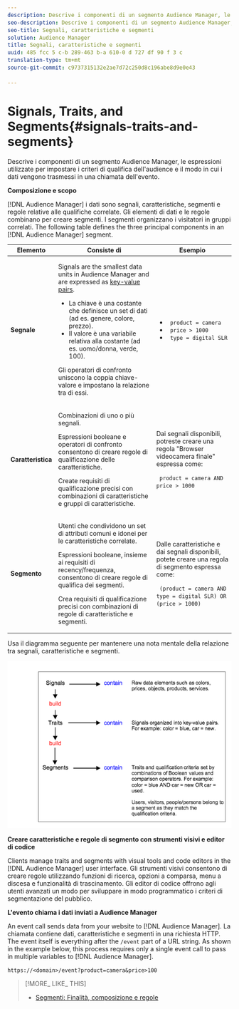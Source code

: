 ```yaml
---
description: Descrive i componenti di un segmento Audience Manager, le espressioni utilizzate per impostare i criteri di qualifica dell'audience e il modo in cui i dati vengono trasmessi in una chiamata dell'evento.
seo-description: Descrive i componenti di un segmento Audience Manager, le espressioni utilizzate per impostare i criteri di qualifica dell'audience e il modo in cui i dati vengono trasmessi in una chiamata dell'evento.
seo-title: Segnali, caratteristiche e segmenti
solution: Audience Manager
title: Segnali, caratteristiche e segmenti
uuid: 485 fcc 5 c-b 289-463 b-a 610-0 d 727 df 90 f 3 c
translation-type: tm+mt
source-git-commit: c9737315132e2ae7d72c250d8c196abe8d9e0e43

---
```



# Signals, Traits, and Segments{#signals-traits-and-segments}

Descrive i componenti di un segmento Audience Manager, le espressioni utilizzate per impostare i criteri di qualifica dell'audience e il modo in cui i dati vengono trasmessi in una chiamata dell'evento.

<!-- 

c_signal_trait_segment.xml

 -->

**Composizione e scopo**

[!DNL Audience Manager] i dati sono segnali, caratteristiche, segmenti e regole relative alle qualifiche correlate. Gli elementi di dati e le regole combinano per creare segmenti. I segmenti organizzano i visitatori in gruppi correlati. The following table defines the three principal components in an [!DNL Audience Manager] segment.

<table id="table_E8373A01C3414C42B4983A59BF0F0669"> 
 <thead> 
  <tr> 
   <th colname="col1" class="entry"> Elemento </th> 
   <th colname="col2" class="entry"> Consiste di </th> 
   <th colname="col3" class="entry"> Esempio  </th> 
  </tr>
 </thead>
 <tbody> 
  <tr> 
   <td colname="col1"><b>Segnale</b> </td> 
   <td colname="col2"> <p>Signals are the smallest data units in <span class="keyword"> Audience Manager</span> and are expressed as <a href="../reference/key-value-pairs-explained.md"> key-value pairs</a>. </p> 
    <ul id="ul_728347E325284B9FA0B4E05DE8CF4570"> 
     <li id="li_89574A3B4A734726AD43405AE6D85FF5">La chiave è una costante che definisce un set di dati (ad es. genere, colore, prezzo). </li> 
     <li id="li_D35601B33EE24EC5857F45D9577254D4">Il valore è una variabile relativa alla costante (ad es. uomo/donna, verde, 100). </li> 
    </ul> <p>Gli operatori di confronto uniscono la coppia chiave-valore e impostano la relazione tra di essi. </p> </td> 
   <td colname="col3"> 
    <ul id="ul_A6D8D30A37C94437A7BF38736C6F8556"> 
     <li id="li_74C87C34FA254783AC0DEBBC69B35AC4"><code> product = camera</code> </li> 
     <li id="li_C1727B9136024E56B60374597A7DCA00"><code> price &gt; 1000</code> </li> 
     <li id="li_B2E7798768EE444AB978F3F27B0BC0B5"><code> type = digital SLR</code> </li> 
    </ul> </td> 
  </tr> 
  <tr> 
   <td colname="col1"><b>Caratteristica</b> </td> 
   <td colname="col2"> <p>Combinazioni di uno o più segnali. </p> <p>Espressioni booleane e operatori di confronto consentono di creare regole di qualificazione delle caratteristiche. </p> <p>Create requisiti di qualificazione precisi con combinazioni di caratteristiche e gruppi di caratteristiche. </p> </td> 
   <td colname="col3"> <p>Dai segnali disponibili, potreste creare una regola "Browser videocamera finale" espressa come: </p> <p><code> product = camera AND price &gt; 1000</code> </p> </td> 
  </tr> 
  <tr> 
   <td colname="col1"><b>Segmento</b> </td> 
   <td colname="col2"> <p>Utenti che condividono un set di attributi comuni e idonei per le caratteristiche correlate. </p> <p>Espressioni booleane, insieme ai requisiti di recency/frequenza, consentono di creare regole di qualifica dei segmenti. </p> <p>Crea requisiti di qualificazione precisi con combinazioni di regole di caratteristiche e segmenti. </p> </td> 
   <td colname="col3"> <p>Dalle caratteristiche e dai segnali disponibili, potete creare una regola di segmento espressa come: </p> <p><code> (product = camera AND type = digital SLR) OR (price &gt; 1000)</code> </p> </td> 
  </tr> 
 </tbody> 
</table>

Usa il diagramma seguente per mantenere una nota mentale della relazione tra segnali, caratteristiche e segmenti.

![](assets/signals-traits-segments.png)

**Creare caratteristiche e regole di segmento con strumenti visivi e editor di codice**

Clients manage traits and segments with visual tools and code editors in the [!DNL Audience Manager] user interface. Gli strumenti visivi consentono di creare regole utilizzando funzioni di ricerca, opzioni a comparsa, menu a discesa e funzionalità di trascinamento. Gli editor di codice offrono agli utenti avanzati un modo per sviluppare in modo programmatico i criteri di segmentazione del pubblico.

**L'evento chiama i dati inviati a Audience Manager**

An event call sends data from your website to [!DNL Audience Manager]. La chiamata contiene dati, caratteristiche e segmenti in una richiesta HTTP. The event itself is everything after the `/event` part of a URL string. As shown in the example below, this process requires only a single event call to pass in multiple variables to [!DNL Audience Manager].

```
https://<domain>/event?product=camera&price>100
```

>[!MORE_ LIKE_ THIS]
>
>* [Segmenti: Finalità, composizione e regole](../features/segments/segments-purpose.md)

